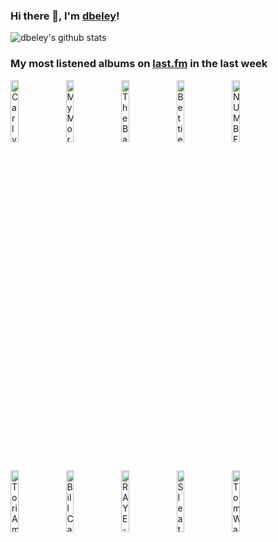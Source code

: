 ### Hi there 👋, I'm [dbeley](https://dbeley.ovh/en)!

![dbeley's github stats](https://github-readme-stats.vercel.app/api?username=dbeley)

### My most listened albums on [last.fm](https://www.last.fm/user/d_beley) in the last week

[<img src='https://lastfm.freetls.fastly.net/i/u/300x300/fa8aa6b3a9381871d7b0050f0dd2155a.jpg' width='16%' height='16%' alt='Carly Rae Jepsen - The Loveliest Time'>](https://www.last.fm/music/carly%2brae%2bjepsen/the%2bloveliest%2btime)&nbsp;
[<img src='https://lastfm.freetls.fastly.net/i/u/300x300/0a0695cf42ad40d39c3c3ee0f5f8d36a.jpg' width='16%' height='16%' alt='My Morning Jacket - Okonokos'>](https://www.last.fm/music/my%2bmorning%2bjacket/okonokos)&nbsp;
[<img src='https://lastfm.freetls.fastly.net/i/u/300x300/2f8828999f6c43e2f9ced5fe68f86914.jpg' width='16%' height='16%' alt='The Bats - Foothills'>](https://www.last.fm/music/the%2bbats/foothills)&nbsp;
[<img src='https://lastfm.freetls.fastly.net/i/u/300x300/94b0f1f7f4cbc4ef1f759d7f7c390004.jpg' width='16%' height='16%' alt='Bettie Serveert - Palomine'>](https://www.last.fm/music/bettie%2bserveert/palomine)&nbsp;
[<img src='https://lastfm.freetls.fastly.net/i/u/300x300/bd888bcaa5933807814a95a356605918.jpg' width='16%' height='16%' alt='NUMBER GIRL - SAPPUKEI 15th Anniversary Edition'>](https://www.last.fm/music/number%2bgirl/sappukei%2b15th%2banniversary%2bedition)&nbsp;
<br>
[<img src='https://lastfm.freetls.fastly.net/i/u/300x300/a1f4f2dc61e0a0a4e7d1a7659abb1dfe.jpg' width='16%' height='16%' alt='Tori Amos - Little Earthquakes'>](https://www.last.fm/music/tori%2bamos/little%2bearthquakes)&nbsp;
[<img src='https://lastfm.freetls.fastly.net/i/u/300x300/9aacf19d9753cfba84b58f216d1568c5.jpg' width='16%' height='16%' alt='Bill Callahan - YTI⅃AƎЯ'>](https://www.last.fm/music/bill%2bcallahan/yti%25e2%2585%2583a%25c6%258e%25d0%25af)&nbsp;
[<img src='https://lastfm.freetls.fastly.net/i/u/300x300/0826597706dda15caa049c088de2beb5.jpg' width='16%' height='16%' alt='RAYE - My 21st Century Blues.'>](https://www.last.fm/music/raye/my%2b21st%2bcentury%2bblues.)&nbsp;
[<img src='https://lastfm.freetls.fastly.net/i/u/300x300/542cbcf35d994dc0cd114e6822348daa.png' width='16%' height='16%' alt='Sleater-Kinney - The Hot Rock'>](https://www.last.fm/music/sleater-kinney/the%2bhot%2brock)&nbsp;
[<img src='https://lastfm.freetls.fastly.net/i/u/300x300/e8031cdb6ec14a908ca2be5afa2c0de9.png' width='16%' height='16%' alt='Tom Waits - Swordfishtrombones'>](https://www.last.fm/music/tom%2bwaits/swordfishtrombones)&nbsp;
<br>
